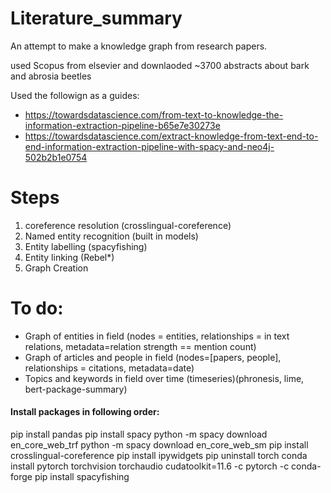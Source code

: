 # Literature_summary
An attempt to make a knowledge graph from research papers.

used Scopus from elsevier and downlaoded ~3700 abstracts about bark and abrosia beetles

Used the followign as a guides:
- https://towardsdatascience.com/from-text-to-knowledge-the-information-extraction-pipeline-b65e7e30273e
- https://towardsdatascience.com/extract-knowledge-from-text-end-to-end-information-extraction-pipeline-with-spacy-and-neo4j-502b2b1e0754

# Steps
1. coreference resolution (crosslingual-coreference)
2. Named entity recognition (built in models)
3. Entity labelling (spacyfishing)
4. Entity linking (Rebel*)
5. Graph Creation

# To do:
- Graph of entities in field (nodes = entities, relationships = in text relations, metadata=relation strength == mention count)
- Graph of articles and people in field (nodes=[papers, people], relationships = citations, metadata=date)
- Topics and keywords in field over time (timeseries)(phronesis, lime, bert-package-summary)

#### Install packages in following order:
pip install pandas
pip install spacy
python -m spacy download en_core_web_trf
python -m spacy download en_core_web_sm
pip install crosslingual-coreference
pip install ipywidgets
pip uninstall torch
conda install pytorch torchvision torchaudio cudatoolkit=11.6 -c pytorch -c conda-forge
pip install spacyfishing
